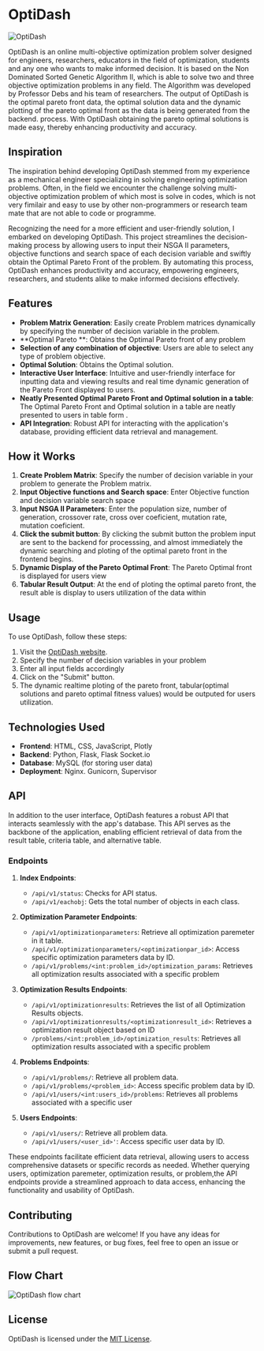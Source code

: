 # OptiDash
![OptiDash](https://github.com/abualameen/OptiDash/assets/75878845/b0dd9246-2684-4594-a679-f98a0c290072)

OptiDash is an online multi-objective optimization problem solver designed for engineers, researchers, educators in the field of optimization, students and any one who wants to make informed decision. It is based on the Non Dominated Sorted Genetic Algorithm II,
which is able to solve two and three objective optimization problems in any field. The Algorithm was developed by Professor Debs and his team of researchers.
The output of OptiDash is the optimal pareto front data, the optimal solution data and the dynamic plotting of the pareto optimal front as the data is being generated from the backend. process.
With OptiDash obtaining the pareto optimal solutions is made easy, thereby enhancing productivity and accuracy.


## Inspiration

The inspiration behind developing OptiDash stemmed from my experience as a mechanical engineer specializing in solving engineering optimization problems. Often, in the field we encounter the challenge solving multi-objective optimization problem of which most is solve in codes, which is not very fimilair and easy to use by other non-programmers or research team mate that are not able to code or programme.

Recognizing the need for a more efficient and user-friendly solution, I embarked on developing OptiDash. This project streamlines the decision-making process by allowing users to input their NSGA II parameters, objective functions and search space of each decision variable and swiftly obtain the Optimal Pareto Front of the problem. By automating this process, OptiDash enhances productivity and accuracy, empowering engineers, researchers, and students alike to make informed decisions effectively.

## Features

- **Problem Matrix Generation**: Easily create Problem matrices dynamically by specifying the number of decision variable in the problem.
- **Optimal Pareto **: Obtains the Optimal Pareto front of any problem 
- **Selection of any combination of objective**: Users are able to select any type of problem objective.
- **Optimal Solution**: Obtains the Optimal solution.
- **Interactive User Interface**: Intuitive and user-friendly interface for inputting data and viewing results and real time dynamic generation of the Pareto Front displayed to users.
- **Neatly Presented Optimal Pareto Front and Optimal solution in a table**: The Optimal Pareto Front and Optimal solution in a table are neatly presented to users in table form  .
- **API Integration**: Robust API for interacting with the application's database, providing efficient data retrieval and management.

## How it Works

1. **Create Problem Matrix**: Specify the number of decision variable in your problem to generate the Problem matrix.
2. **Input Objective functions and Search space**: Enter Objective function and decision variable search space
3. **Input NSGA II Parameters**: Enter the population size, number of generation, crossover rate, cross over coeficient, mutation rate, mutation coeficient.
4. **Click the submit button**: By clicking the submit button the problem input are sent to the backend for processsing, and almost immediately the dynamic searching and ploting of the optimal pareto front in the frontend begins.
5. **Dynamic Display of the Pareto Optimal Front**: The Pareto Optimal front is displayed for users view
6. **Tabular Result Output**: At the end of ploting the optimal pareto front, the result able is display to users utilization of the data within

## Usage

To use OptiDash, follow these steps:

1. Visit the [OptiDash website](https://13.50.232.164).
2. Specify the number of decision variables in your problem
3. Enter all input fields accordingly
4. Click on the "Submit" button.
5. The dynamic realtime ploting of the pareto front, tabular(optimal solutions and pareto optimal fitness values) would be outputed for users utilization.

## Technologies Used

- **Frontend**: HTML, CSS, JavaScript, Plotly
- **Backend**: Python, Flask, Flask Socket.io
- **Database**: MySQL (for storing user data)
- **Deployment**: Nginx. Gunicorn, Supervisor

## API

In addition to the user interface, OptiDash features a robust API that interacts seamlessly with the app's database. This API serves as the backbone of the application, enabling efficient retrieval of data from the result table, criteria table, and alternative table.

### Endpoints

1. **Index Endpoints**:
   - `/api/v1/status`: Checks for API status.
   - `/api/v1/eachobj`: Gets the total number of objects in each class.

2. **Optimization Parameter Endpoints**:
   - `/api/v1/optimizationparameters`: Retrieve all optimization paremeter in it table.
   - `/api/v1/optimizationparameters/<optimizationpar_id>`: Access specific optimization parameters data by ID.
   - `/api/v1/problems/<int:problem_id>/optimization_params`: Retrieves all optimization results associated with a specific problem

3. **Optimization Results Endpoints**:
   - `/api/v1/optimizationresults`: Retrieves the list of all Optimization Results objects.
   - `/api/v1/optimizationresults/<optimizationresult_id>`: Retrieves a optimization result object based on ID
   - `/problems/<int:problem_id>/optimization_results`: Retrieves all optimization results associated with a specific problem
4. **Problems Endpoints**:
   - `/api/v1/problems/`: Retrieve all problem data.
   - `/api/v1/problems/<problem_id>`: Access specific problem data by ID.
   - `/api/v1/users/<int:users_id>/problems`: Retrieves all problems associated with a specific user

5. **Users Endpoints**:
   - `/api/v1/users/`: Retrieve all problem data.
   - `/api/v1/users/<user_id>'`: Access specific user data by ID.

These endpoints facilitate efficient data retrieval, allowing users to access comprehensive datasets or specific records as needed. Whether querying users, optimization paremeter, optimization results, or problem,the API endpoints provide a streamlined approach to data access, enhancing the functionality and usability of OptiDash.

## Contributing

Contributions to OptiDash are welcome! If you have any ideas for improvements, new features, or bug fixes, feel free to open an issue or submit a pull request.

## Flow Chart

![OptiDash flow chart](https://github.com/abualameen/ChoiceCrafter/assets/75878845/ef89830c-a1f6-40fa-8376-25debf688cf0)

## License

OptiDash is licensed under the [MIT License](LICENSE).
